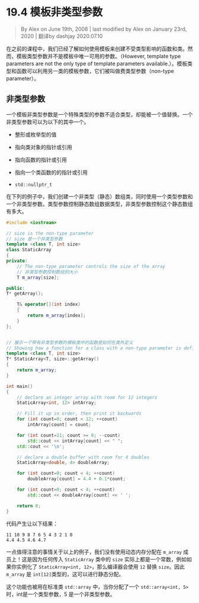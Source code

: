 # 19.4 模板非类型参数

<!-- 13.4 — Template non-type parameters -->
> By Alex on June 19th, 2008 | last modified by Alex on January 23rd, 2020 | 翻译by dashjay 2020.07.10

<!-- In previous lessons, you’ve learned how to use template type parameters to create functions and classes that are type independent. However, template type parameters are not the only type of template parameters available. Template classes and functions can make use of another kind of template parameter known as a non-type parameter. -->

在之前的课程中，我们已经了解如何使用模板来创建不受类型影响的函数和类。然而，模板类型参数并不是模板中唯一可用的参数。（However, template type parameters are not the only type of template parameters available.）。模板类型和函数可以利用另一类的模板参数，它们被叫做费类型参数（non-type parameter）。

## 非类型参数

<!-- Non-type parameters -->

<!-- A template non-type parameter is a special type of parameter that does not substitute for a type, but is instead replaced by a value. A non-type parameter can be any of the following: -->

一个模板非类型参数是一个特殊类型的参数不适合类型，却能被一个值替换。一个非类型参数可以为以下的其中一个。

<!-- - A value that has an integral type or enumeration -->
- 整形或枚举型的值
<!-- - A pointer or reference to a class object -->
- 指向类对象的指针或引用
<!-- - A pointer or reference to a function -->
- 指向函数的指针或引用
<!-- - A pointer or reference to a class member function -->
- 指向一个类函数的的指针或引用
<!-- - std::nullptr_t -->
- `std::nullptr_t`

<!-- In the following example, we create a non-dynamic (static) array class that uses both a type parameter and a non-type parameter. The type parameter controls the data type of the static array, and the non-type parameter controls how large the static array is. -->

在下列的例子中，我们创建一个非类型（静态）数组类，同时使用一个类型参数和一个非类型参数。类型参数控制静态数组数据类型，非类型参数控制这个静态数组有多大。

```cpp
#include <iostream>

// size is the non-type parameter
// size 是一个非类型参数
template <class T, int size>
class StaticArray
{
private:
    // The non-type parameter controls the size of the array
    // 非类型参数控制数组的大小
    T m_array[size];

public:
T* getArray();

    T& operator[](int index)
    {
        return m_array[index];
    }
};


// 展示一个带有非类型参数的模板类中的函数是如何在类外定义
// Showing how a function for a class with a non-type parameter is defined outside of the class
template <class T, int size>
T* StaticArray<T, size>::getArray()
{
    return m_array;
}

int main()
{
    // declare an integer array with room for 12 integers
    StaticArray<int, 12> intArray;

    // Fill it up in order, then print it backwards
    for (int count=0; count < 12; ++count)
        intArray[count] = count;

    for (int count=11; count >= 0; --count)
        std::cout << intArray[count] << " ";
    std::cout << '\n';

    // declare a double buffer with room for 4 doubles
    StaticArray<double, 4> doubleArray;

    for (int count=0; count < 4; ++count)
        doubleArray[count] = 4.4 + 0.1*count;

    for (int count=0; count < 4; ++count)
        std::cout << doubleArray[count] << ' ';

    return 0;
}
```

<!-- This code produces the following: -->
代码产生让以下结果：

```text
11 10 9 8 7 6 5 4 3 2 1 0
4.4 4.5 4.6 4.7
```

<!-- One noteworthy thing about the above example is that we do not have to dynamically allocate the m_array member variable! This is because for any given instance of the StaticArray class, size is actually constant. For example, if you instantiate a StaticArray<int, 12>, the compiler replaces size with 12. Thus m_array is of type int[12], which can be allocated statically. -->

一点值得注意的事情关于以上的例子，我们没有使用动态内存分配在 `m_array` 成员上！这是因为任何传入 `StaticArray` 类中的 `size` 实际上都是一个常数，例如如果你实例化了 `StaticArray<int, 12>`，那么编译器会使用 `12` 替换 `size`。因此 `m_array` 是 `int[12]`类型的，这可以进行静态分配。

<!-- This functionality is used by the standard library class std::array. When you allocate a std::array<int, 5>, the int is a type parameter, and the 5 is a non-type parameter! -->

这个功能也被用在标准类 `std::array` 中，当你分配了一个 `std::array<int, 5>` 时，int是一个类型参数，5 是一个非类型参数。
